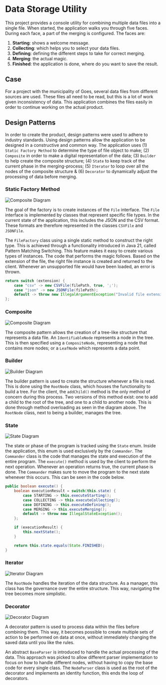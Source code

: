 # Data Storage Utility

This project provides a console utility for combining multiple data files into a single file.
When started, the application walks you through five faces.
During each face, a part of the merging is configured.
The faces are:

1. **Starting**: shows a welcome message.
2. **Collecting**: which helps you to select your data files.
3. **Defining**: defining the different steps to take for correct merging.
4. **Merging**: the actual magic.
5. **Finished**: the application is done, where do you want to save the result.

## Case

For a project with the municipality of Goes, several data files from different sources are used.
These files all need to be read, but this is a lot of work given inconsistency of data.
This application combines the files easily in order to continue working on the actual product.

## Design Patterns

In order to create the product, design patterns were used to adhere to industry standards.
Using design patterns allow the application to be designed in a constructive and common way.
The application uses (1) `Static Factory Method` to determine the type of file object to make;
(2) `Composite` in order to make a digital representation of the data;
(3) `Builder` to help create the composite structure;
(4) `State` to keep track of the current phase in the merging-process;
(5) `Iterator` to loop over all the nodes of the composite structure &
(6) `Decorator` to dynamically adjust the processing of data before merging.

### Static Factory Method

![Composite Diagram](./diagrams/Static%20Factory%20Diagram.png)

The goal of the factory is to create instances of the `File` interface.
The `File` interface is implemented by classes that represent specific file types.
In the current state of the application, this includes the JSON and the CSV format.
These formats are therefore represented in the classes `CSVFile` and `JSONFile`.

The `FileFactory` class using a single static method to construct the right type.
This is achieved through a functionality introduced in Java 21, called Pattern Matching Switching.
This feature makes it easy to create various types of instances.
The code that performs the magic follows.
Based on the extension of the file, the right file instance is created and returned to the client.
Whenever an unsupported file would have been loaded, an error is thrown.

```java
return switch (extension) {
    case "csv" -> new CSVFile(filePath, true, ';');
    case "json" -> new JSONFile(filePath);
    default -> throw new IllegalArgumentException("Invalid file extension");
};
```

### Composite

![Composite Diagram](./diagrams/Composite%20Diagram.png)

The composite pattern allows the creation of a tree-like structure that represents a data file.
An `IdentifiableNode` represents a node in the tree.
This is then specified using a `CompositeNode`, representing a node that contains more nodes;
or a `LeafNode` which represents a data point.

### Builder

![Builder Diagram](./diagrams/Builder%20Diagram.png)

The builder pattern is used to create the structure whenever a file is read.
This is done using the `RootNode` class, which houses the functionality to build a tree.
For the client, the `addChild()` method is the only method of concern during this process.
Two versions of this method exist: one to add a child to the root of the tree, and one to a child to another node.
This is done through method overloading as seen in the diagram above.
The `RootNode` class, next to being a builder, manages the tree.

### State

![State Diagram](./diagrams/State%20Diagram.png)

The state or phase of the program is tracked using the `State` enum.
Inside the application, this enum is used exclusively by the `Commander`.
The `Commander` class is the code that manages the state and execution of the entire program.
The `execute()` method is used by the client to perform the next operation.
Whenever an operation returns true, the current phase is done.
The `Commander` makes sure to move the program to the next state whenever this occurs.
This can be seen in the code below.

```java
public boolean execute() {
    boolean executionResult = switch(this.state) {
        case STARTING -> this.executeStarting();
        case COLLECTING -> this.executeCollecting();
        case DEFINING -> this.executeDefining();
        case MERGING -> this.executeMerging();
        default -> throw new IllegalStateException();
    };

    if (executionResult) {
        this.nextState();
    }

    return this.state.equals(State.FINISHED);
}
```

### Iterator

![Iterator Diagram](./diagrams/Itterator%20Diagram.png)

The `RootNode` handles the iteration of the data structure.
As a manager, this class has the governance over the entire structure.
This way, navigating the tree becomes more simplistic.

### Decorator

![Decorator Diagram](./diagrams/Decorator%20Diagram.png)

A decorator pattern is used to process data within the files before combining them.
This way, it becomes possible to create multiple sets of action to be performed on data at once,
without immediately changing the saved data until you like the rules.

An abstract `BaseParser` is introduced to handle the actual processing of the data.
This approach was picked to allow different parser implementation to focus on how to handle different nodes,
without having to copy the base code for every single class.
The `NodeParser` class is used as the root of the decorator and implements an identity function,
this ends the loop of decorators.
